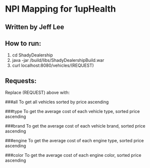# NPI Mapping for 1upHealth
## Written by Jeff Lee

## How to run:
1. cd ShadyDealership
2. java -jar /build/libs/ShadyDealershipBuild.war
3. curl localhost:8080/vehicles/(REQUEST)

## Requests:

Replace (REQUEST) above with:

###all
   To get all vehicles sorted by price ascending

###type
   To get the average cost of each vehicle type, sorted price ascending

###brand
   To get the average cost of each vehicle brand, sorted price ascending

###engine
   To get the average cost of each engine type, sorted price ascending

###color
   To get the average cost of each engine color, sorted price ascending